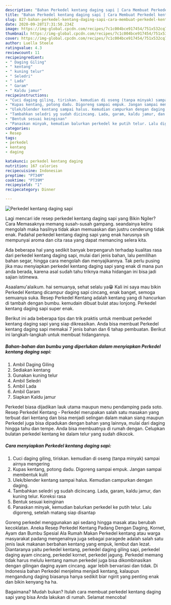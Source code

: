 ```yaml
---
description: "Bahan Perkedel kentang daging sapi | Cara Membuat Perkedel kentang daging sapi Yang Bisa Manjain Lidah"
title: "Bahan Perkedel kentang daging sapi | Cara Membuat Perkedel kentang daging sapi Yang Bisa Manjain Lidah"
slug: 827-bahan-perkedel-kentang-daging-sapi-cara-membuat-perkedel-kentang-daging-sapi-yang-bisa-manjain-lidah
date: 2020-09-28T17:31:50.234Z
image: https://img-global.cpcdn.com/recipes/7c1c004bce917454/751x532cq70/perkedel-kentang-daging-sapi-foto-resep-utama.jpg
thumbnail: https://img-global.cpcdn.com/recipes/7c1c004bce917454/751x532cq70/perkedel-kentang-daging-sapi-foto-resep-utama.jpg
cover: https://img-global.cpcdn.com/recipes/7c1c004bce917454/751x532cq70/perkedel-kentang-daging-sapi-foto-resep-utama.jpg
author: Luella Steele
ratingvalue: 4.3
reviewcount: 11
recipeingredient:
- " Daging Giling"
- " kentang"
- " kuning telur"
- " Seledri"
- " Lada"
- " Garam"
- " Kaldu jamur"
recipeinstructions:
- "Cuci daging giling, tiriskan. kemudian di oseng (tanpa minyak) sampai airnya mengering"
- "Kupas kentang, potong dadu. Digoreng sampai empuk. Jangan sampai membentuk kulit"
- "Ulek/blender kentang sampai halus. Kemudian campurkan dengan daging."
- "Tambahkan seledri yg sudah dicincang. Lada, garam, kaldu jamur, dan kuning telur. Koreksi rasa"
- "Bentuk sesuai keinginan"
- "Panaskan minyak, kemudian balurkan perkedel ke putih telur. Lalu digoreng, setelah matang siap disantap"
categories:
- Resep
tags:
- perkedel
- kentang
- daging

katakunci: perkedel kentang daging 
nutrition: 167 calories
recipecuisine: Indonesian
preptime: "PT34M"
cooktime: "PT39M"
recipeyield: "1"
recipecategory: Dinner

---
```



![Perkedel kentang daging sapi](https://img-global.cpcdn.com/recipes/7c1c004bce917454/751x532cq70/perkedel-kentang-daging-sapi-foto-resep-utama.jpg)

Lagi mencari ide resep perkedel kentang daging sapi yang Bikin Ngiler? Cara Memasaknya memang susah-susah gampang. seandainya keliru mengolah maka hasilnya tidak akan memuaskan dan justru cenderung tidak enak. Padahal perkedel kentang daging sapi yang enak harusnya sih mempunyai aroma dan cita rasa yang dapat memancing selera kita.

Ada beberapa hal yang sedikit banyak berpengaruh terhadap kualitas rasa dari perkedel kentang daging sapi, mulai dari jenis bahan, lalu pemilihan bahan segar, hingga cara mengolah dan menyajikannya. Tak perlu pusing jika mau menyiapkan perkedel kentang daging sapi yang enak di mana pun anda berada, karena asal sudah tahu triknya maka hidangan ini bisa jadi sajian istimewa.

Asaalamu&#39;alaikum. hai semuanya, sehat selalu ya😁 Kali ini saya mau bikin Perkedel Kentang dicampur daging sapi cincang, enak banget, semoga semuanya suka. Resep Perkedel Kentang adalah kentang yang di hancurkan di tambah dengan bumbu. kemudain dibuat bulat atau lonjong. Perkedel kentang daging sapi super enak.


Berikut ini ada beberapa tips dan trik praktis untuk membuat perkedel kentang daging sapi yang siap dikreasikan. Anda bisa membuat Perkedel kentang daging sapi memakai 7 jenis bahan dan 6 tahap pembuatan. Berikut ini langkah-langkah untuk membuat hidangannya.

<!--inarticleads1-->

##### Bahan-bahan dan bumbu yang diperlukan dalam menyiapkan Perkedel kentang daging sapi:

1. Ambil  Daging Giling
1. Sediakan  kentang
1. Gunakan  kuning telur
1. Ambil  Seledri
1. Ambil  Lada
1. Ambil  Garam
1. Siapkan  Kaldu jamur


Perkedel biasa dijadikan lauk utama maupun menu pendamping pada soto. Resep Perkedel Kentang - Perkedel merupakan salah satu masakan yang terbuat dari kentang dan bisa menjadi selingan dalam makan siang maupun Perkedel juga bisa dipadukan dengan bahan yang lainnya, mulai dari daging hingga tahu dan tempe. Anda bisa membuatnya di rumah dengan. Celupkan bulatan perkedel kentang ke dalam telur yang sudah dikocok. 

<!--inarticleads2-->

##### Cara menyiapkan Perkedel kentang daging sapi:

1. Cuci daging giling, tiriskan. kemudian di oseng (tanpa minyak) sampai airnya mengering
1. Kupas kentang, potong dadu. Digoreng sampai empuk. Jangan sampai membentuk kulit
1. Ulek/blender kentang sampai halus. Kemudian campurkan dengan daging.
1. Tambahkan seledri yg sudah dicincang. Lada, garam, kaldu jamur, dan kuning telur. Koreksi rasa
1. Bentuk sesuai keinginan
1. Panaskan minyak, kemudian balurkan perkedel ke putih telur. Lalu digoreng, setelah matang siap disantap


Goreng perkedel menggunakan api sedang hingga masak atau berubah kecoklatan. Aneka Resep Perkedel Kentang Padang Dengan Daging, Kornet, Ayam dan Bumbu Spesial Ala Rumah Makan Perkedel kentang atau warga masyarakat padang mengenalnya juga sebagai paragede adalah salah satu jenis lauk makanan berbahan kentang yang empuk, lembut dan lezat. Diantaranya yaitu perkedel kentang, perkedel daging giling sapi, perkedel daging ayam cincang, perkedel kornet, perkedel jagung. Perkedel memang tidak harus melulu kentang namun perkedel juga bisa dikombinasikan dengan gilingan daging ayam cincang. agar lebih bervariasi dan tidak. Di Indonesia bahan Perkedel menjelma menjadi kentang, kalaupun mengandung daging biasanya hanya sedikit biar ngirit yang penting enak dan bikin kenyang ha ha. 

Bagaimana? Mudah bukan? Itulah cara membuat perkedel kentang daging sapi yang bisa Anda lakukan di rumah. Selamat mencoba!
